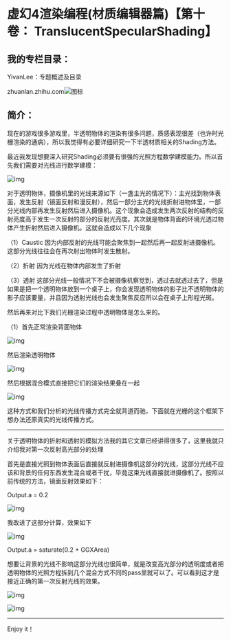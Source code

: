 ﻿# 虚幻4渲染编程(材质编辑器篇)【第十卷：  TranslucentSpecularShading】

## 我的专栏目录：

YivanLee：专题概述及目录

zhuanlan.zhihu.com![图标](TranslucentSpecularShading.assets/v2-85232016fea4bc8cb72b55b8b3f53e6d_180x120.jpg)

## 简介：

现在的游戏很多游戏里，半透明物体的渲染有很多问题，质感表现很差（也许时光栅渲染的通病），所以我觉得有必要详细研究一下半透材质相关的Shading方法。

最近我发现想要深入研究Shading必须要有很强的光照方程数学建模能力。所以首先我们需要对光线进行数学建模：



![img](TranslucentSpecularShading.assets/v2-1611cb35326bfb1832b4ce5c11e6bbb9_hd.jpg)

对于透明物体，摄像机里的光线来源如下（一盏主光的情况下）：主光找到物体表面，发生反射（镜面反射和漫反射），然后一部分主光的光线折射进物体里，一部分光线内部再发生反射然后进入摄像机。这个现象会造成发生两次反射的结构的反射亮度高于发生一次反射的部分的反射光亮度。其次就是物体背面的环境光透过物体产生折射然后进入摄像机。这就会造成以下几个现象

（1）Caustic   因为内部反射的光线可能会聚焦到一起然后再一起反射进摄像机。这部分光线往往会在再次射出物体时发生散射。

（2）折射        因为光线在物体内部发生了折射

（3）透射        这部分光线一般情况下不会被摄像机察觉到，透过去就透过去了，但是如果是把一个透明物体放到一个桌子上，你会发现透明物体的影子比不透明物体的影子应该要量，并且因为透射光线也会发生聚焦反应所以会在桌子上形程光斑。

然后再来对比下我们光栅渲染过程中透明物体是怎么来的。

（1）首先正常渲染背面物体



![img](TranslucentSpecularShading.assets/v2-28d9fba006759437db715a87bf755f79_hd.jpg)

然后渲染透明物体



![img](TranslucentSpecularShading.assets/v2-612959bf508eabd974b20c37d1c32e65_hd.jpg)

然后根据混合模式直接把它们的渲染结果叠在一起



![img](TranslucentSpecularShading.assets/v2-b8a51737c9de46149c43cbc668a44d3a_hd.jpg)

这种方式和我们分析的光线传播方式完全就背道而驰，下面就在光栅的这个框架下想办法还原真实的光线传播方式。

------

关于透明物体的折射和透射的模拟方法我的其它文章已经讲得很多了，这里我就只介绍我对第一次反射高光部分的处理

首先是直接光照到物体表面后直接就反射进摄像机这部分的光线，这部分光线不应该和背景的任何东西发生混合或者干扰，毕竟这束光线直接就进摄像机了。按照以前传统的方法，镜面反射效果如下：

Output.a = 0.2



![img](TranslucentSpecularShading.assets/v2-eed724de1b337d6f51d93e7b69a7325b_hd.jpg)

我改进了这部分计算，效果如下



![img](TranslucentSpecularShading.assets/v2-4646b1296351bed183e76cba5ab7439e_hd.jpg)

Output.a = saturate(0.2 + GGXArea)

想要让背景的光线不影响这部分光线也很简单，就是改变高光部分的透明度或者把透明物体的光照方程拆到几个混合方式不同的pass里就可以了。可以看到这才是接近正确的第一次反射光线的效果。



![img](TranslucentSpecularShading.assets/v2-6a1719cc899c00f3f5d573d0952372b1_hd.jpg)



![img](TranslucentSpecularShading.assets/v2-c9723986c37b4bdd996329cf31eaca78_hd.jpg)

------

Enjoy it！
